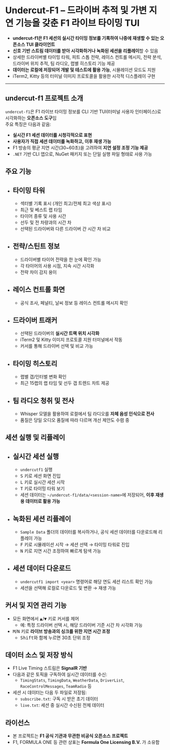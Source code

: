 # Undercut-F1 – 드라이버 추적 및 가변 지연 기능을 갖춘 F1 라이브 타이밍 TUI


* **undercut-f1은 F1 세션의 실시간 타이밍 정보를 기록하여 나중에 재생할 수 있는 오픈소스 TUI 클라이언트**
* **신호 기반 스트림 데이터를 받아 시각화하거나 녹화된 세션을 리플레이**할 수 있음
* 상세한 드라이버별 타이밍 타워, 피트 스톱 전략, 레이스 컨트롤 메시지, 전략 분석, 드라이버 위치 추적, 팀 라디오, 랩별 히스토리 기능 제공
* **데이터는 로컬에 저장되어 개발 및 테스트에 활용 가능**, 시뮬레이션 모드도 지원
* iTerm2, Kitty 등의 터미널 이미지 프로토콜을 활용한 시각적 디스플레이 구현

---

undercut-f1 프로젝트 소개
-------------------

`undercut-f1`은 F1 라이브 타이밍 정보를 CLI 기반 TUI(터미널 사용자 인터페이스)로 시각화하는 **오픈소스 도구**임  
주요 특징은 다음과 같음:

* **실시간 F1 세션 데이터를 시청각적으로 표현**
* **사용자가 직접 세션 데이터를 녹화하고, 이후 재생 가능**
* F1 방송의 평균 지연 시간(30~60초)을 고려하여 **지연 설정 조정 기능 제공**
* `.NET` 기반 CLI 앱으로, NuGet 패키지 또는 단일 실행 파일 형태로 사용 가능

주요 기능
-----

* 타이밍 타워
  ------

  + 섹터별 기록 표시 (개인 최고/전체 최고 색상 표시)
  + 최근 및 베스트 랩 타임
  + 타이어 종류 및 사용 시간
  + 선두 및 전 차량과의 시간 차
  + 선택된 드라이버와 다른 드라이버 간 시간 차 비교
* 전략/스틴트 정보
  ---------

  + 드라이버별 타이어 전략을 한 눈에 확인 가능
  + 각 타이어의 사용 시점, 지속 시간 시각화
  + 전략 차이 감지 용이
* 레이스 컨트롤 화면
  ----------

  + 공식 조사, 페널티, 날씨 정보 등 레이스 컨트롤 메시지 확인
* 드라이버 트래커
  --------

  + 선택된 드라이버의 **실시간 트랙 위치 시각화**
  + iTerm2 및 Kitty 이미지 프로토콜 지원 터미널에서 작동
  + 커서를 통해 드라이버 선택 및 비교 가능
* 타이밍 히스토리
  --------

  + 랩별 갭/인터벌 변화 확인
  + 최근 15랩의 랩 타임 및 선두 갭 트렌드 차트 제공
* 팀 라디오 청취 및 전사
  -------------

  + Whisper 모델을 활용하여 로컬에서 팀 라디오를 **자체 음성 인식으로 전사**
  + 품질은 당일 오디오 품질에 따라 다르며 개선 제안도 수렴 중

세션 실행 및 리플레이
------------

* 실시간 세션 실행
  ---------

  + `undercutf1` 실행
  + <kbd>S</kbd> 키로 세션 화면 진입
  + <kbd>L</kbd> 키로 실시간 세션 시작
  + <kbd>T</kbd> 키로 타이밍 타워 보기
  + 세션 데이터는 `~/undercut-f1/data/<session-name>`에 저장되어, **이후 재생용 데이터로 활용 가능**
* 녹화된 세션 리플레이
  -----------

  + `Sample Data` 폴더의 데이터를 복사하거나, 공식 세션 데이터를 다운로드해 리플레이 가능
  + <kbd>F</kbd> 키로 시뮬레이션 시작 → 세션 선택 → 타이밍 타워로 진입
  + <kbd>N</kbd> 키로 지연 시간 조정하여 빠르게 탐색 가능
* 세션 데이터 다운로드
  -----------

  + `undercutf1 import <year>` 명령어로 해당 연도 세션 리스트 확인 가능
  + 세션을 선택해 로컬로 다운로드 및 변환 → 재생 가능

커서 및 지연 관리 기능
-------------

* 모든 화면에서 <kbd>▲</kbd>/<kbd>▼</kbd> 키로 커서를 제어
  + 예: 특정 드라이버 선택 시, 해당 드라이버 기준 시간 차 시각화 가능
* <kbd>M</kbd>/<kbd>N</kbd> 키로 **라이브 방송과의 싱크를 위한 지연 시간 조정**
  + <kbd>Shift</kbd>와 함께 누르면 30초 단위 조정

데이터 소스 및 저장 방식
--------------

* F1 Live Timing 스트림은 **SignalR 기반**
* 다음과 같은 토픽을 구독하여 실시간 데이터를 수신:
  + `TimingStats`, `TimingData`, `WeatherData`, `DriverList`, `RaceControlMessages`, `TeamRadio` 등
* 세션 시 데이터는 다음 두 파일로 저장됨:
  + `subscribe.txt`: 구독 시 받은 초기 데이터
  + `live.txt`: 세션 중 실시간 수신된 전체 데이터

라이선스
----

* 본 프로젝트는 **F1 공식 기관과 무관한 비공식 오픈소스 프로젝트**
* F1, FORMULA ONE 등 관련 상표는 **Formula One Licensing B.V.** 가 소유함
